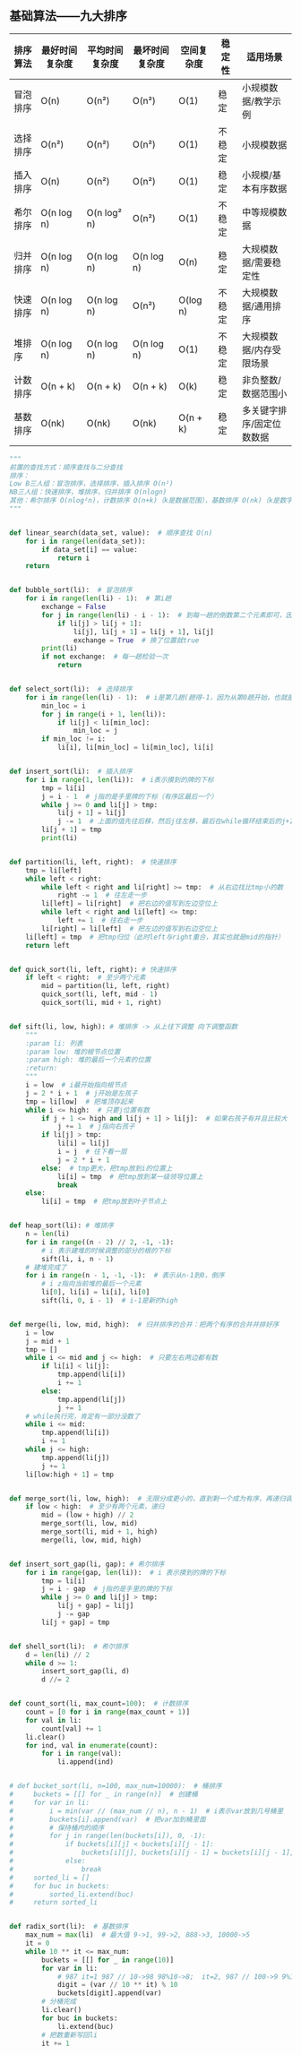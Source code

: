 ## 基础算法——九大排序  
| 排序算法     | 最好时间复杂度 | 平均时间复杂度 | 最坏时间复杂度 | 空间复杂度 | 稳定性 | 适用场景                     |
|--------------|----------------|----------------|----------------|------------|--------|------------------------------|
| 冒泡排序     | O(n)           | O(n²)          | O(n²)          | O(1)       | 稳定   | 小规模数据/教学示例          |
| 选择排序     | O(n²)          | O(n²)          | O(n²)          | O(1)       | 不稳定 | 小规模数据                   |
| 插入排序     | O(n)           | O(n²)          | O(n²)          | O(1)       | 稳定   | 小规模/基本有序数据          |
| 希尔排序     | O(n log n)     | O(n log² n)    | O(n²)          | O(1)       | 不稳定 | 中等规模数据                 |
| 归并排序     | O(n log n)     | O(n log n)     | O(n log n)     | O(n)       | 稳定   | 大规模数据/需要稳定性        |
| 快速排序     | O(n log n)     | O(n log n)     | O(n²)          | O(log n)   | 不稳定 | 大规模数据/通用排序          |
| 堆排序       | O(n log n)     | O(n log n)     | O(n log n)     | O(1)       | 不稳定 | 大规模数据/内存受限场景      |
| 计数排序     | O(n + k)       | O(n + k)       | O(n + k)       | O(k)       | 稳定   | 非负整数/数据范围小          |
| 基数排序     | O(nk)          | O(nk)          | O(nk)          | O(n + k)   | 稳定   | 多关键字排序/固定位数数据    |
```python
"""
前置的查找方式：顺序查找与二分查找
排序：
Low B三人组：冒泡排序，选择排序，插入排序 O(n²)
NB三人组：快速排序，堆排序，归并排序 O(nlogn)
其他：希尔排序 O(nlog²n)，计数排序 O(n+k)（k是数据范围），基数排序 O(nk)（k是数字位数）
"""


def linear_search(data_set, value):  # 顺序查找 O(n)
    for i in range(len(data_set)):
        if data_set[i] == value:
            return i
    return


def bubble_sort(li):  # 冒泡排序
    for i in range(len(li) - 1):  # 第i趟
        exchange = False
        for j in range(len(li) - i - 1):  # 到每一趟的倒数第二个元素即可，因为有个j+1;-i:去除有序区元素
            if li[j] > li[j + 1]:
                li[j], li[j + 1] = li[j + 1], li[j]
                exchange = True  # 换了位置就true
        print(li)
        if not exchange:  # 每一趟检验一次
            return


def select_sort(li):  # 选择排序
    for i in range(len(li) - 1):  # i是第几趟(趟得-1，因为从第0趟开始，也就是下标，也不用搞到最后一个元素)
        min_loc = i
        for j in range(i + 1, len(li)):
            if li[j] < li[min_loc]:
                min_loc = j
        if min_loc != i:
            li[i], li[min_loc] = li[min_loc], li[i]


def insert_sort(li):  # 插入排序
    for i in range(1, len(li)):  # i表示摸到的牌的下标
        tmp = li[i]
        j = i - 1  # j指的是手里牌的下标（有序区最后一个）
        while j >= 0 and li[j] > tmp:
            li[j + 1] = li[j]
            j -= 1  # 上面的值先往后移，然后j往左移，最后在while循环结束后的j+1（j在结束前也还是向左移了）的位置插入摸到的新牌
        li[j + 1] = tmp
        print(li)


def partition(li, left, right):  # 快速排序
    tmp = li[left]
    while left < right:
        while left < right and li[right] >= tmp:  # 从右边找比tmp小的数
            right -= 1  # 往左走一步
        li[left] = li[right]  # 把右边的值写到左边空位上
        while left < right and li[left] <= tmp:
            left += 1  # 往右走一步
        li[right] = li[left]  # 把左边的值写到右边空位上
    li[left] = tmp  # 把tmp归位（此时left与right重合，其实也就是mid的指针）
    return left


def quick_sort(li, left, right): # 快速排序
    if left < right:  # 至少两个元素
        mid = partition(li, left, right)
        quick_sort(li, left, mid - 1)
        quick_sort(li, mid + 1, right)


def sift(li, low, high): # 堆排序 -> 从上往下调整 向下调整函数
    """
    :param li: 列表
    :param low: 堆的根节点位置
    :param high: 堆的最后一个元素的位置
    :return:
    """
    i = low  # i最开始指向根节点
    j = 2 * i + 1  # j开始是左孩子
    tmp = li[low]  # 把堆顶存起来
    while i <= high:  # 只要j位置有数
        if j + 1 <= high and li[j + 1] > li[j]:  # 如果右孩子有并且比较大
            j += 1  # j指向右孩子
        if li[j] > tmp:
            li[i] = li[j]
            i = j  # 往下看一层
            j = 2 * i + 1
        else:  # tmp更大，把tmp放到i的位置上
            li[i] = tmp  # 把tmp放到某一级领导位置上
            break
    else:
        li[i] = tmp  # 把tmp放到叶子节点上


def heap_sort(li): # 堆排序
    n = len(li)
    for i in range((n - 2) // 2, -1, -1):
        # i 表示建堆的时候调整的部分的根的下标
        sift(li, i, n - 1)
    # 建堆完成了
    for i in range(n - 1, -1, -1):  # 表示从n-1到0，倒序
        # i z指向当前堆的最后一个元素
        li[0], li[i] = li[i], li[0]
        sift(li, 0, i - 1)  # i-1是新的high


def merge(li, low, mid, high):  # 归并排序的合并：把两个有序的合并并排好序
    i = low
    j = mid + 1
    tmp = []
    while i <= mid and j <= high:  # 只要左右两边都有数
        if li[i] < li[j]:
            tmp.append(li[i])
            i += 1
        else:
            tmp.append(li[j])
            j += 1
    # while执行完，肯定有一部分没数了
    while i <= mid:
        tmp.append(li[i])
        i += 1
    while j <= high:
        tmp.append(li[j])
        j += 1
    li[low:high + 1] = tmp


def merge_sort(li, low, high):  # 无限分成更小的，直到剩一个成为有序，再递归调用排序函数，最后合并
    if low < high:  # 至少有两个元素，递归
        mid = (low + high) // 2
        merge_sort(li, low, mid)
        merge_sort(li, mid + 1, high)
        merge(li, low, mid, high)


def insert_sort_gap(li, gap): # 希尔排序
    for i in range(gap, len(li)):  # i 表示摸到的牌的下标
        tmp = li[i]
        j = i - gap  # j指的是手里的牌的下标
        while j >= 0 and li[j] > tmp:
            li[j + gap] = li[j]
            j -= gap
        li[j + gap] = tmp


def shell_sort(li):  # 希尔排序
    d = len(li) // 2
    while d >= 1:
        insert_sort_gap(li, d)
        d //= 2


def count_sort(li, max_count=100):  # 计数排序
    count = [0 for i in range(max_count + 1)]
    for val in li:
        count[val] += 1
    li.clear()
    for ind, val in enumerate(count):
        for i in range(val):
            li.append(ind)


# def bucket_sort(li, n=100, max_num=10000):  # 桶排序
#     buckets = [[] for _ in range(n)]  # 创建桶
#     for var in li:
#         i = min(var // (max_num // n), n - 1)  # i表示var放到几号桶里
#         buckets[i].append(var)  # 把var加到桶里面
#         # 保持桶内的顺序
#         for j in range(len(buckets[i]), 0, -1):
#             if buckets[i][j] < buckets[i][j - 1]:
#                 buckets[i][j], buckets[i][j - 1] = buckets[i][j - 1], buckets[i][j]
#             else:
#                 break
#     sorted_li = []
#     for buc in buckets:
#         sorted_li.extend(buc)
#     return sorted_li


def radix_sort(li):  # 基数排序
    max_num = max(li)  # 最大值 9->1, 99->2, 888->3, 10000->5
    it = 0
    while 10 ** it <= max_num:
        buckets = [[] for _ in range(10)]
        for var in li:
            # 987 it=1 987 // 10->98 98%10->8;  it=2, 987 // 100->9 9%10->9
            digit = (var // 10 ** it) % 10
            buckets[digit].append(var)
        # 分桶完成
        li.clear()
        for buc in buckets:
            li.extend(buc)
        # 把数重新写回li
        it += 1













